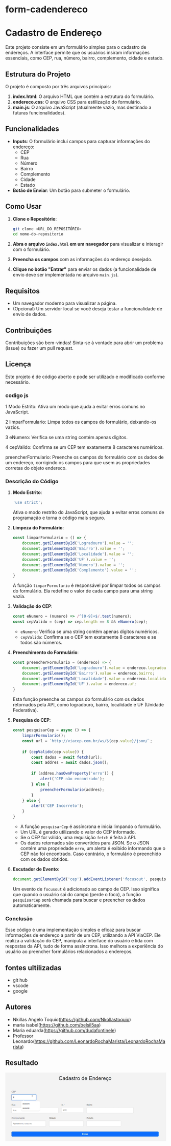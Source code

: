 # form-cadendereco
# Cadastro de Endereço

Este projeto consiste em um formulário simples para o cadastro de endereços. A interface permite que os usuários insiram informações essenciais, como CEP, rua, número, bairro, complemento, cidade e estado.

## Estrutura do Projeto

O projeto é composto por três arquivos principais:

1. **index.html**: O arquivo HTML que contém a estrutura do formulário.
2. **endereco.css**: O arquivo CSS para estilização do formulário.
3. **main.js**: O arquivo JavaScript (atualmente vazio, mas destinado a futuras funcionalidades).

## Funcionalidades

- **Inputs**: O formulário inclui campos para capturar informações do endereço:
  - CEP
  - Rua
  - Número
  - Bairro
  - Complemento
  - Cidade
  - Estado
- **Botão de Enviar**: Um botão para submeter o formulário.

## Como Usar

1. **Clone o Repositório**:
   ```bash
   git clone <URL_DO_REPOSITÓRIO>
   cd nome-do-repositorio
   ```

2. **Abra o arquivo `index.html` em um navegador** para visualizar e interagir com o formulário.

3. **Preencha os campos** com as informações do endereço desejado.

4. **Clique no botão "Entrar"** para enviar os dados (a funcionalidade de envio deve ser implementada no arquivo `main.js`).

## Requisitos

- Um navegador moderno para visualizar a página.
- (Opcional) Um servidor local se você deseja testar a funcionalidade de envio de dados.

## Contribuições

Contribuições são bem-vindas! Sinta-se à vontade para abrir um problema (issue) ou fazer um pull request.

## Licença

Este projeto é de código aberto e pode ser utilizado e modificado conforme necessário.
 



### codigo js

1 Modo Estrito: Ativa um modo que ajuda a evitar erros comuns no JavaScript.

2 limparFormulario: Limpa todos os campos do formulário, deixando-os vazios.

 3 eNumero: Verifica se uma string contém apenas dígitos.

4 cepValido: Confirma se um CEP tem exatamente 8 caracteres numéricos.

preencherFormulario: Preenche os campos do formulário com os dados de um endereço, corrigindo os campos para que usem as propriedades corretas do objeto endereco.


### Descrição do Código

1. **Modo Estrito**:
   ```javascript
   'use strict';
   ```
   Ativa o modo restrito do JavaScript, que ajuda a evitar erros comuns de programação e torna o código mais seguro.

2. **Limpeza do Formulário**:
   ```javascript
   const limparFormulario = () => {
       document.getElementById('Logradouro').value = '';
       document.getElementById('Bairro').value = '';
       document.getElementById('Localidade').value = '';
       document.getElementById('UF').value = '';
       document.getElementById('Numero').value = '';
       document.getElementById('Complemento').value = '';
   }
   ```
   A função `limparFormulario` é responsável por limpar todos os campos do formulário. Ela redefine o valor de cada campo para uma string vazia.

3. **Validação do CEP**:
   ```javascript
   const eNumero = (numero) => /^[0-9]+$/.test(numero);
   const cepValido = (cep) => cep.length == 8 && eNumero(cep);
   ```
   - `eNumero`: Verifica se uma string contém apenas dígitos numéricos.
   - `cepValido`: Confirma se o CEP tem exatamente 8 caracteres e se todos são números.

4. **Preenchimento do Formulário**:
   ```javascript
   const preencherFormulario = (endereco) => {
       document.getElementById('Logradouro').value = endereco.logradouro;
       document.getElementById('Bairro').value = endereco.bairro;
       document.getElementById('Localidade').value = endereco.localidade;
       document.getElementById('UF').value = endereco.uf;
   }
   ```
   Esta função preenche os campos do formulário com os dados retornados pela API, como logradouro, bairro, localidade e UF (Unidade Federativa).

5. **Pesquisa do CEP**:
   ```javascript
   const pesquisarCep = async () => {
       limparFormulario();
       const url = `http://viacep.com.br/ws/${cep.value}/json/`;

       if (cepValido(cep.value)) {
           const dados = await fetch(url);
           const addres = await dados.json();

           if (addres.hasOwnProperty('erro')) {
               alert('CEP não encontrado');
           } else {
               preencherFormulario(addres);
           }
       } else {
           alert('CEP Incorreto');
       }
   }
   ```
   - A função `pesquisarCep` é assíncrona e inicia limpando o formulário.
   - Um URL é gerado utilizando o valor do CEP informado.
   - Se o CEP for válido, uma requisição `fetch` é feita à API.
   - Os dados retornados são convertidos para JSON. Se o JSON contém uma propriedade `erro`, um alerta é exibido informando que o CEP não foi encontrado. Caso contrário, o formulário é preenchido com os dados obtidos.

6. **Escutador de Evento**:
   ```javascript
   document.getElementById('cep').addEventListener('focusout', pesquisarCep);
   ```
   Um evento de `focusout` é adicionado ao campo de CEP. Isso significa que quando o usuário sai do campo (perde o foco), a função `pesquisarCep` será chamada para buscar e preencher os dados automaticamente.

### Conclusão

Esse código é uma implementação simples e eficaz para buscar informações de endereço a partir de um CEP, utilizando a API ViaCEP. Ele realiza a validação do CEP, manipula a interface do usuário e lida com respostas da API, tudo de forma assíncrona. Isso melhora a experiência do usuário ao preencher formulários relacionados a endereços.

## fontes ultilizadas 
* git hub
* vscode
* google



## Autores 

* Nkillas Angelo Toquio(https://github.com/Nkollastoquio)
* maria isabel(https://github.com/belsil5aa)
* Maria eduarda(https://github.com/dudafontinele)
* Professor Leonardo(https://github.com/LeonardoRochaMarista/LeonardoRochaMarista)


## Resultado
![](img/tela.gif)